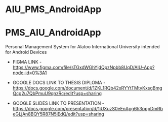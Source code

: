 # AIU_PMS_AndroidApp

# PMS_AIU_AndroidApp
Personal Management System for Alatoo International University intended for Android Devices

* FIGMA LINK - https://www.figma.com/file/sTGxdWGhYjdQpzNpbb8UqD/AIU-App?node-id=0%3A1

* GOOGLE DOCS LINK TO THESIS DIPLOMA - https://docs.google.com/document/d/1ZKL1RQb42xRYYtTMtyKxsgBmgQcg2u7QbPmuU9qnzRc/edit?usp=sharing

* GOOGLE SLIDES LINK TO PRESENTATION - https://docs.google.com/presentation/d/1iUXuzS0eEnApg6h3pppDmRbeGLjAn8BQY5R87N5iEdQ/edit?usp=sharing
